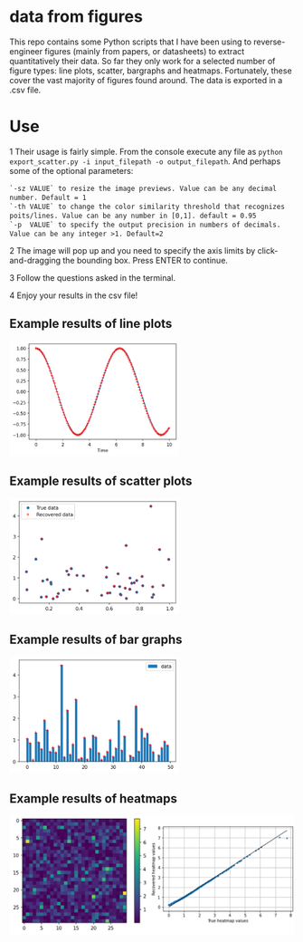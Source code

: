 # data from figures
This repo contains some Python scripts that I have been using to reverse-engineer figures (mainly from papers, or datasheets) to extract quantitatively their data. So far they only work for a selected number of figure types: line plots, scatter, bargraphs and heatmaps. Fortunately, these cover the vast majority of figures found around. The data is exported in a .csv file.


# Use
1 Their usage is fairly simple. From the console execute any file as `python export_scatter.py -i input_filepath -o output_filepath`. And perhaps some of the optional parameters:

    `-sz VALUE` to resize the image previews. Value can be any decimal number. Default = 1
    `-th VALUE` to change the color similarity threshold that recognizes poits/lines. Value can be any number in [0,1]. default = 0.95
	`-p  VALUE` to specify the output precision in numbers of decimals. Value can be any integer >1. Default=2  

2 The image will pop up and you need to specify the axis limits by click-and-dragging the bounding box. Press ENTER to continue.

3 Follow the questions asked in the terminal.

4 Enjoy your results in the csv file!

## Example results of line plots
<img src="https://github.com/pyubero/data_from_figures/blob/main/example_results/results_plot.png" width="300"  />

## Example results of scatter plots
<img src="https://github.com/pyubero/data_from_figures/blob/main/example_results/results_scatter.png" width="300"  />

## Example results of bar graphs
<img src="https://github.com/pyubero/data_from_figures/blob/main/example_results/results_bar.png" width="300"  />

## Example results of heatmaps
<img src="https://github.com/pyubero/data_from_figures/blob/main/example_results/results_heatmap.png" width="600"  />